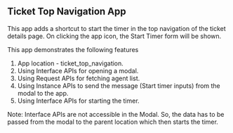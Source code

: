 ## Ticket Top Navigation App

This app adds a shortcut to start the timer in the top navigation of the ticket details page. On clicking the app icon, the Start Timer form will be shown.

This app demonstrates the following features

1. App location - ticket_top_navigation.
2. Using Interface APIs for opening a modal.
3. Using Request APIs for fetching agent list.
4. Using Instance APIs to send the message (Start timer inputs) from the modal to the app.
5. Using Interface APIs for starting the timer.

Note:
Interface APIs are not accessible in the Modal. So, the data has to be passed from the modal to the parent location which then starts the timer.
